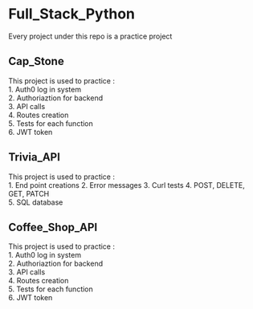 # Full_Stack_Python
Every project under this repo is a practice project
## Cap_Stone
This project is used to practice :  
                                  1. Auth0 log in system  
                                  2. Authoriaztion for backend  
                                  3. API calls  
                                  4. Routes creation  
                                  5. Tests for each function  
                                  6. JWT token  
## Trivia_API
This project is used to practice :                                  
                                  1. End point creations
                                  2. Error messages
                                  3. Curl tests
                                  4. POST, DELETE, GET, PATCH  
                                  5. SQL database  
## Coffee_Shop_API
This project is used to practice :  
                                  1. Auth0 log in system  
                                  2. Authoriaztion for backend  
                                  3. API calls  
                                  4. Routes creation  
                                  5. Tests for each function  
                                  6. JWT token  
